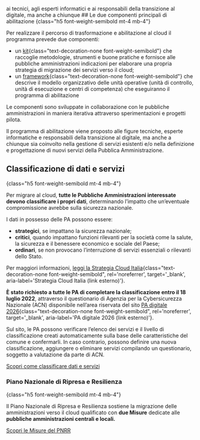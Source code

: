 ai tecnici, agli esperti informatici e ai responsabili della transizione al digitale, ma anche a chiunque ## Le due componenti principali di abilitazione
{class="h5 font-weight-semibold mt-4 mb-4"}

Per realizzare il percorso di trasformazione e abilitazione al cloud il programma prevede due componenti:
- un [kit](#kit){class="text-decoration-none font-weight-semibold"} che raccoglie metodologie, strumenti e buone pratiche e fornisce alle pubbliche amministrazioni indicazioni per elaborare una propria strategia di migrazione dei servizi verso il cloud;
- un [framework](#framework){class="text-decoration-none font-weight-semibold"} che descrive il modello organizzativo delle unità operative (unità di controllo, unità di esecuzione e centri di competenza) che eseguiranno il programma di abilitazione

Le componenti sono sviluppate in collaborazione con le pubbliche amministrazioni in maniera iterativa attraverso sperimentazioni e progetti pilota.

Il programma di abilitazione viene proposto alle figure tecniche, esperte informatiche e responsabili della transizione al digitale, ma anche a chiunque sia coinvolto nella gestione di servizi esistenti e/o nella definizione e progettazione di nuovi servizi della Pubblica Amministrazione.

## Classificazione di dati e servizi
{class="h5 font-weight-semibold mt-4 mb-4"}

Per migrare al cloud, **tutte le Pubbliche Amministrazioni interessate devono classificare i propri dati**, determinando l’impatto che un’eventuale compromissione avrebbe sulla sicurezza nazionale.
    
I dati in possesso delle PA possono essere:
* **strategici**, se impattano la sicurezza nazionale;
* **critici**, quando impattano funzioni rilevanti per la società come la salute, la sicurezza e il benessere economico e sociale del Paese;
* **ordinari**, se non provocano l’interruzione di servizi essenziali o rilevanti dello Stato.

Per maggiori informazioni, [leggi la Strategia Cloud Italia](https://docs.italia.it/italia/cloud-italia/strategia-cloud-italia-docs/it/stabile/4_la_strategia_cloud_per_la_pubblica_amministrazione.html#la-classificazione-dei-dati-e-dei-servizi){class="text-decoration-none font-weight-semibold", rel='noreferrer', target='\_blank', aria-label='Strategia Cloud Italia (link esterno)'}.

**È stato richiesto a tutte le PA di completare la classificazione entro il 18 luglio 2022**, attraverso il questionario di Agenzia per la Cybersicurezza Nazionale (ACN) disponibile nell’area riservata del sito [PA digitale 2026](https://padigitale2026.gov.it){class="text-decoration-none font-weight-semibold", rel='noreferrer', target='\_blank', aria-label='PA digitale 2026 (link esterno)'}.

Sul sito, le PA possono verificare l’elenco dei servizi e il livello di classificazione creati automaticamente sulla base delle caratteristiche del comune e confermarli. In caso contrario, possono definire una nuova classificazione, aggiungere o eliminare servizi compilando un questionario, soggetto a valutazione da parte di ACN.

<div class="col-12 text-center mt-3 mb-5">
<a href="/come-classificare-dati-e-servizi" class="btn btn-primary" target="_blank">Scopri come classificare dati e servizi</a>
</div>

### Piano Nazionale di Ripresa e Resilienza
{class="h5 font-weight-semibold mt-4 mb-4"}

Il Piano Nazionale di Ripresa e Resilienza sostiene la migrazione delle amministrazioni verso il cloud qualificato con **due Misure** dedicate alle **pubbliche amministrazioni centrali e locali.**

<div class="col-12 text-center mt-3 mb-5">
<a href="/programma-abilitazione-cloud/candidarsi-agli-avvisi-del-pnrr" class="btn btn-primary" target="_blank">Scopri le Misure del PNRR</a>
</div>